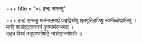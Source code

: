 +++
title = "०८ इन्द्रः समत्सु"

+++
इन्द्रः॑ स॒मत्सु॒ यज॑मान॒मार्यं॒ प्राव॒द्विश्वे॑षु श॒तमू॑तिरा॒जिषु॒ स्व॑र्मीळ्हेष्वा॒जिषु॑ ।  
मन॑वे॒ शास॑दव्र॒तान्त्वचं॑ कृ॒ष्णाम॑रन्धयत् ।  
दक्ष॒न्न विश्वं॑ ततृषा॒णमो॑षति॒ न्य॑र्शसा॒नमो॑षति ॥